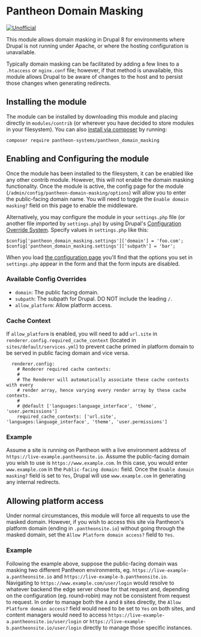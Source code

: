 # Pantheon Domain Masking

[![Unofficial](https://img.shields.io/badge/Pantheon-Unofficial-yellow?logo=pantheon&color=FFDC28)](https://pantheon.io/docs/oss-support-levels#unofficial)

This module allows domain masking in Drupal 8 for environments where Drupal is not running under Apache, or where the hosting configuration is unavailable.

Typically domain masking can be facilitated by adding a few lines to a `.htaccess` or `nginx.conf` file; however, if that method is unavailable, this module allows Drupal to be aware of changes to the host and to persist those changes when generating redirects.

## Installing the module

The module can be installed by downloading this module and placing directly in `modules/contrib` (or wherever you have decided to store modules in your filesystem). You can also [install via composer](https://getcomposer.org/doc/05-repositories.md#loading-a-package-from-a-vcs-repository) by running:

```
composer require pantheon-systems/pantheon_domain_masking
```

## Enabling and Configuring the module

Once the module has been installed to the filesystem, it can be enabled like any other contrib module. However, this will not enable the domain masking functionality. Once the module is active, the config page for the module (`/admin/config/pantheon-domain-masking/options`) will allow you to enter the public-facing domain name. You will need to toggle the `Enable domain masking?` field on this page to enable the middleware.

Alternatively, you may configure the module in your `settings.php` file (or another file imported by `settings.php`) by using Drupal's [Configuration Override System](https://www.drupal.org/docs/drupal-apis/configuration-api/configuration-override-system). Specify values in `settings.php` like this:

```
$config['pantheon_domain_masking.settings']['domain'] = 'foo.com';
$config['pantheon_domain_masking.settings']['subpath'] = 'bar';
```

When you load [the configuration page](/admin/config/pantheon-domain-masking/options) you'll find that the options you set in `settings.php` appear in the form and that the form inputs are disabled.

### Available Config Overrides

* `domain`: The public facing domain.
* `subpath`: The subpath for Drupal. DO NOT include the leading `/`.
* `allow_platform`: Allow platform access.

### Cache Context

If `allow_platform` is enabled, you will need to add `url.site` in `renderer.config.required_cache_context` (located in `sites/default/services.yml`) to prevent cache primed in platform domain to be served in public facing domain and vice versa.

```
  renderer.config:
    # Renderer required cache contexts:
    #
    # The Renderer will automatically associate these cache contexts with every
    # render array, hence varying every render array by these cache contexts.
    #
    # @default ['languages:language_interface', 'theme', 'user.permissions']
    required_cache_contexts: ['url.site', 'languages:language_interface', 'theme', 'user.permissions']
```

### Example

Assume a site is running on Pantheon with a live environment address of `https://live-example.pantheonsite.io`. Assume the public-facing domain you wish to use is `https://www.example.com`. In this case, you would enter `www.example.com` in the `Public-facing domain:` field. Once the `Enable domain masking?` field is set to `Yes`, Drupal will use `www.example.com` in generating any internal redirects.

## Allowing platform access

Under normal circumstances, this module will force all requests to use the masked domain. However, if you wish to access this site via Pantheon's platform domain (ending in `.pantheonsite.io`) without going through the masked domain, set the `Allow Platform domain access?` field to `Yes`.

### Example

Following the example above, suppose the public-facing domain was masking two different Pantheon environments, eg. `https://live-example-a.pantheonsite.io` and `https://live-example-b.pantheonsite.io`. Navigating to `https://www.example.com/user/login` would resolve to whatever backend the edge server chose for that request and, depending on the configuration (eg. round-robin) may not be consistent from request to request. In order to manage both the `A` and `B` sites directly, the `Allow Platform domain access?` field would need to be set to `Yes` on both sites, and content managers would need to access `https://live-example-a.pantheonsite.io/user/login` or `https://live-example-b.pantheonsite.io/user/login` directly to manage those specific instances.
